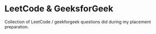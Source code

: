 # LeetCode & GeeksforGeek 

Collection of LeetCode / geekforgeek questions did during my placement preparation. 
